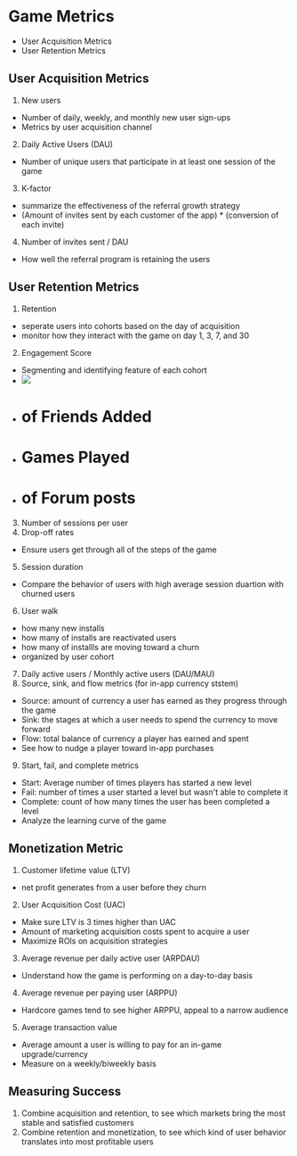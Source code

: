 # Game Metrics
- User Acquisition Metrics
- User Retention Metrics

## User Acquisition Metrics
1. New users
  - Number of daily, weekly, and monthly new user sign-ups
  - Metrics by user acquisition channel
2. Daily Active Users (DAU)
  - Number of unique users that participate in at least one session of the game 
3. K-factor
  - summarize the effectiveness of the referral growth strategy
  - (Amount of invites sent by each customer of the app) * (conversion of each invite)
4. Number of invites sent / DAU
  - How well the referral program is retaining the users

## User Retention Metrics
1. Retention
  - seperate users into cohorts based on the day of acquisition
  - monitor how they interact with the game on day 1, 3, 7, and 30
2. Engagement Score
  - Segmenting and identifying feature of each cohort
  - <img src="https://www.cooladata.com/wp-content/uploads/2017/11/Segmenting-Analyzing-User-Behavior.png">
  - # of Friends Added
  - # Games Played
  - # of Forum posts
3. Number of sessions per user
4. Drop-off rates
  - Ensure users get through all of the steps of the game
5. Session duration
  - Compare the behavior of users with high average session duartion with churned users
6. User walk
  - how many new installs
  - how many of installs are reactivated users
  - how many of installls are moving toward a churn
  - organized by user cohort
7. Daily active users / Monthly active users (DAU/MAU)
8. Source, sink, and flow metrics (for in-app currency ststem)
  - Source: amount of currency a user has earned as they progress through the game
  - Sink: the stages at which a user needs to spend the currency to move forward
  - Flow: total balance of currency a player has earned and spent
  - See how to nudge a player toward in-app purchases
9. Start, fail, and complete metrics
  - Start: Average number of times players has started a new level
  - Fail: number of times a user started a level but wasn't able to complete it
  - Complete: count of how many times the user has been completed a level
  - Analyze the learning curve of the game

## Monetization Metric
1. Customer lifetime value (LTV)
  - net profit generates from a user before they churn
2. User Acquisition Cost (UAC)
  - Make sure LTV is 3 times higher than UAC
  - Amount of marketing acquisition costs spent to acquire a user
  - Maximize ROIs on acquisition strategies
3. Average revenue per daily active user (ARPDAU)
  - Understand how the game is performing on a day-to-day basis
4. Average revenue per paying user (ARPPU)
  - Hardcore games tend to see higher ARPPU, appeal to a narrow audience
5. Average transaction value
  - Average amount a user is willing to pay for an in-game upgrade/currency
  - Measure on a weekly/biweekly basis

## Measuring Success
1. Combine acquisition and retention, to see which markets bring the most stable and satisfied customers
2. Combine retention and monetization, to see which kind of user behavior translates into most profitable users
